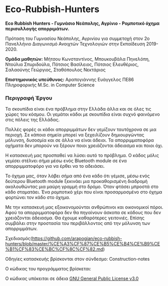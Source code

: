 # Eco-Rubbish-Hunters
**Eco Rubbish Hunters - Γυμνάσιο Νεάπολης, Αγρίνιο - Ρομποτικό όχημα περισυλλογής απορριμάτων.**

Πρόταση του Γυμνασίου Νεάπολης, Αγρινίου για συμμετοχή στον 2ο Πανελλήνιο Διαγωνισμό Ανοιχτών Τεχνολογιών στην Εκπαίδευση  2019-2020.

**Ομάδα μαθητών:** Μήτσου Κωνσταντίνος, Μπουκουβάλα Πηνελόπη, Ντούλια Σπυριδούλα, Πότσιος Βασίλειος, Πότσιος Ελευθέριος, Σαλαούνης Γεώργιος, Σταθόπουλος Νεκτάριος

**Επιστημονικός υπεύθυνος:** Αραπογιάννης Ευάγγελος ΠΕ86 Πληροφορικής M.Sc. in Computer Science

### Περιγραφή Έργου
Τα σκουπίδια είναι ένα πρόβλημα στην Ελλάδα άλλα και σε όλες τις χώρες του κόσμου. Οι γεμάτοι κάδοι με σκουπίδια είναι συχνό φαινόμενο στις πόλεις της Ελλάδας.

Πολλές φορές οι κάδοι απορριμμάτων δεν γεμίζουν ταυτόχρονα σε μια περιοχή. Σε κάποια σημεία μπορεί να ξεχειλίζουν δημιουργώντας μόλυνση, δυσοσμία και σε άλλα να είναι άδειοι. Τα απορριμματοφόρα οχήματα δεν μπορούν να ξέρουν ποιοι χρειάζονται άδειασμα και ποιοι όχι.	

Η κατασκευή μας προσπαθεί να λύσει αυτό το πρόβλημα. Ο κάδος μόλις γεμίσει στέλνει σήμα μέσω ενός Bluetooth module σε ένα απορριμματοφόρο για να έρθει να το αδειάσει. 

Το όχημα μας, όταν λάβει σήμα από ένα κάδο ότι γέμισε, μέσω ενός δεύτερου Bluetooth module ξεκινάει μια προκαθορισμένη διαδρομή ακολουθώντας μια μαύρη γραμμή στο δρόμο. Όταν φτάσει μπροστά στο κάδο σταματάει. Ένα ρομποτικό χέρι που είναι προσαρμοσμένο στο όχημα φορτώνει τον κάδο στο όχημα.  

Με την κατασκευή μας εξοικονομούνται ανθρώπινοι και οικονομικοί πόροι. Αφού τα απορριμματοφόρα δεν θα πηγαίνουν άσκοπα σε κάδους που δεν χρειάζονται άδειασμα. Θα έχουμε καθαρότερες γειτονιές. Επίσης συμβάλει στην προστασία του περιβάλλοντος από την μόλυνση των απορριμμάτων.




Σχεδιασμός(https://github.com/arapogian/eco-rubbish-hunters/blob/master/%CE%A3%CF%87%CE%B5%CE%B4%CE%B9%CE%B1%CF%83%CE%BC%CF%8C%CF%82.md)

Οδηγίες κατασκευής βρίσκονται στον σύνδεσμο: Construction-notes

Ο κώδικας του προγράμματος βρίσκεται:

Ο κώδικας υπόκειται σε άδεια [GNU General Public License v3.0](https://github.com/arapogian/eco-rubbish-hunters/blob/master/LICENSE)
